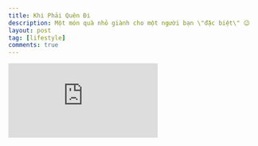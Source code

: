 ```yaml
---
title: Khi Phải Quên Đi
description: Một món quà nhỏ giành cho một người bạn \"đặc biệt\" 😉
layout: post
tag: [lifestyle]
comments: true
---
```


<div class="video-wrapper">
  <iframe src="http://www.youtube.com/embed/LBfuuFnY44k" frameborder="0" allowfullscreen></iframe>
</div>